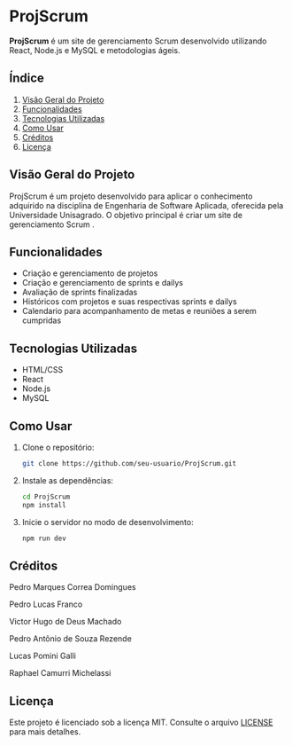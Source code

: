 # ProjScrum

**ProjScrum** é um site de gerenciamento Scrum desenvolvido utilizando React, Node.js e MySQL e metodologias ágeis.

## Índice

1. [Visão Geral do Projeto](#visão-geral-do-projeto)
2. [Funcionalidades](#funcionalidades)
3. [Tecnologias Utilizadas](#tecnologias-utilizadas)
4. [Como Usar](#como-usar)
5. [Créditos](#créditos)
6. [Licença](#licença)

## Visão Geral do Projeto

ProjScrum é um projeto desenvolvido para aplicar o conhecimento adquirido na disciplina de Engenharia de Software Aplicada, oferecida pela Universidade Unisagrado. O objetivo principal é criar um site de gerenciamento Scrum .

## Funcionalidades

- Criação e gerenciamento de projetos
- Criação e gerenciamento de sprints e dailys
- Avaliação de sprints finalizadas
- Históricos com projetos e suas respectivas sprints e dailys
- Calendario para acompanhamento de metas e reuniões a serem cumpridas

## Tecnologias Utilizadas

- HTML/CSS
- React
- Node.js
- MySQL

## Como Usar

1. Clone o repositório:

   ```bash
   git clone https://github.com/seu-usuario/ProjScrum.git
   ```

2. Instale as dependências:

   ```bash
   cd ProjScrum
   npm install
   ```

3. Inicie o servidor no modo de desenvolvimento:

   ```bash
   npm run dev
   ```

## Créditos

Pedro Marques Correa Domingues

Pedro Lucas Franco

Victor Hugo de Deus Machado

Pedro Antônio de Souza Rezende

Lucas Pomini Galli

Raphael Camurri Michelassi

## Licença

Este projeto é licenciado sob a licença MIT. Consulte o arquivo [LICENSE](./LICENSE) para mais detalhes.
